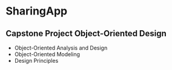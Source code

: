 # SharingApp

## Capstone Project Object-Oriented Design

 - Object-Oriented Analysis and Design
 - Object-Oriented Modeling
 - Design Principles
